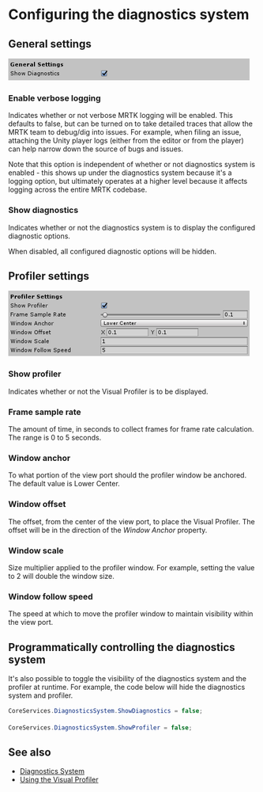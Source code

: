 # Configuring the diagnostics system

## General settings

![Diagnostics General Settings](../Images/Diagnostics/DiagnosticsGeneralSettings.png)

### Enable verbose logging

Indicates whether or not verbose MRTK logging will be enabled. This defaults to false, but can be
turned on to take detailed traces that allow the MRTK team to debug/dig into issues. For example,
when filing an issue, attaching the Unity player logs (either from the editor or from the player)
can help narrow down the source of bugs and issues.

Note that this option is independent of whether or not diagnostics system is enabled - this shows
up under the diagnostics system because it's a logging option, but ultimately operates at a higher
level because it affects logging across the entire MRTK codebase.

### Show diagnostics

Indicates whether or not the diagnostics system is to display the configured diagnostic options.

When disabled, all configured diagnostic options will be hidden.

## Profiler settings

![Diagnostics Profiler Settings](../Images/Diagnostics/DiagnosticsProfilerSettings.png)

### Show profiler

Indicates whether or not the Visual Profiler is to be displayed.

### Frame sample rate

The amount of time, in seconds to collect frames for frame rate calculation. The range is 0 to 5 seconds.

### Window anchor

To what portion of the view port should the profiler window be anchored. The default value is Lower Center.

### Window offset

The offset, from the center of the view port, to place the Visual Profiler. The offset will be in the direction of the *Window Anchor* property.

### Window scale

Size multiplier applied to the profiler window. For example, setting the value to 2 will double the window size.

### Window follow speed

The speed at which to move the profiler window to maintain visibility within the view port.

## Programmatically controlling the diagnostics system

It's also possible to toggle the visibility of the diagnostics system and the profiler at runtime. For example, the code below will hide the diagnostics system and profiler.

```c#
CoreServices.DiagnosticsSystem.ShowDiagnostics = false;

CoreServices.DiagnosticsSystem.ShowProfiler = false;
```

## See also

- [Diagnostics System](DiagnosticsSystemGettingStarted.md)
- [Using the Visual Profiler](UsingVisualProfiler.md)
